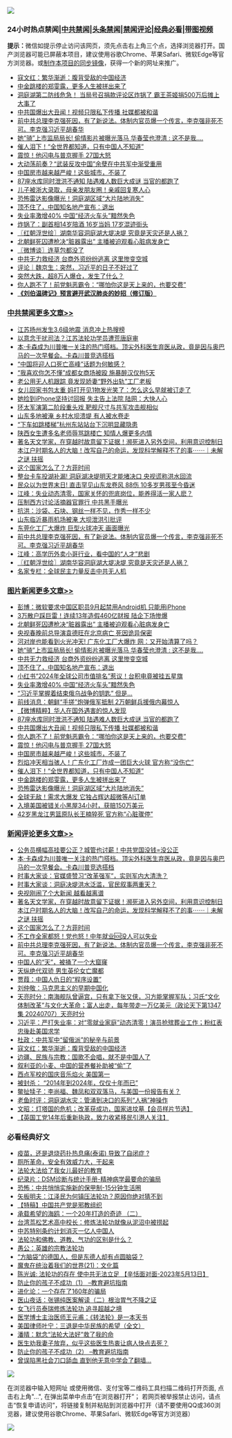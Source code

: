 ![](https://raw.githubusercontent.com/jsvpn/jsproxy/dev/64photo/fqnews-qr.jpg)

<div id="tt">
<h3>24小时热点禁闻|<a href="#%E4%B8%AD%E5%85%B1%E7%A6%81%E9%97%BB%E6%9B%B4%E5%A4%9A%E6%96%87%E7%AB%A0">中共禁闻</a>|<a href="#%E5%9B%BE%E7%89%87%E6%96%B0%E9%97%BB%E6%9B%B4%E5%A4%9A%E6%96%87%E7%AB%A0">头条禁闻</a>|<a href="#%E6%96%B0%E9%97%BB%E8%AF%84%E8%AE%BA%E6%9B%B4%E5%A4%9A%E6%96%87%E7%AB%A0">禁闻评论|<a href="#%E5%BF%85%E7%9C%8B%E7%BB%8F%E5%85%B8%E5%A5%BD%E6%96%87">经典必看</a>|<a href="https://2654106.xyz/3" target="_blank">带图视频</a></h3>
<div><b>提示：</b>微信如提示停止访问该网页，须先点击右上角三个点，选择浏览器打开。国产浏览器可能已屏蔽本项目，建议使用谷歌Chrome、苹果Safari、微软Edge等官方浏览器。或<a href="%E5%88%B6%E4%BD%9Cgit%E7%A6%81%E9%97%BB%E9%95%9C%E5%83%8F.md">制作本项目的同步镜像</a>，获得一个新的网址来推广。</div>
<ul>

<li><a href="/comments/20240708/2059380.md">寇文红：繁华渐逝：腹背受敌的中国经济</a></li>
<li><a href="/topimagenews/20240708/2059331.md">中金跳楼的郑雯露，更多人生被拼出来了</a></li>
<li><a href="/baitai/20240708/2059321.md">洞庭湖第二防线危急！ 当局号召捐款评论区炸锅了 霸王茶姬捐500万后摊上大事了</a></li>
<li><a href="/topimagenews/20240708/2059426.md">中共国爆出大丑闻！视频只限私下传播 社媒都被和谐</a></li>
<li><a href="/comments/20240708/2059457.md">前中共总理李克强死因，有了新说法。体制内官员爆一个传言，李克强非死不可。李克强习近平胡春华</a></li>
<li><a href="/topimagenews/20240708/2059542.md">她“骑”上市监局局长! 偷情影片被曝光落马 华春莹也澄清 : 这不是我….</a></li>
<li><a href="/topimagenews/20240708/2059355.md">催人泪下！“全世界都知道，只有中国人不知道”</a></li>
<li><a href="/topimagenews/20240708/2059392.md">震惊！他闪电与普京握手 27国大怒</a></li>
<li><a href="/cnnews/20240708/2059334.md">大动荡前奏？“武装反攻中国”余孽在中共军中渐受重用</a></li>
<li><a href="/topimagenews/20240708/2059365.md">中国房市越来越严峻！这些城市，不装了</a></li>
<li><a href="/topimagenews/20240708/2059427.md">87座水库同时泄洪不通知 陆遇难人数巨大成谜 当官的都跑了</a></li>
<li><a href="/cnnews/20240708/2059478.md">儿子被浙大录取，母亲发朋友圈！亲戚回复寒人心</a></li>
<li><a href="/topimagenews/20240708/2059330.md">恐怖雷达影像曝光！洞庭湖区域“大片陆地消失”</a></li>
<li><a href="/topimagenews/20240708/2059471.md">顶不住了，中国知名地产宣布：退出</a></li>
<li><a href="/topimagenews/20240708/2059442.md">失业率激增40% 中国“经济火车头”黯然失色</a></li>
<li><a href="/worldnews/20240708/2059368.md">炸锅了：副首相14岁陪酒 16岁当妈 17岁混迹街头</a></li>
<li><a href="/cbnews/20240708/2059417.md">〖红朝浮世绘〗湖南华容洞庭湖大堤决堤 究竟是天灾还是人祸？</a></li>
<li><a href="/topimagenews/20240708/2059570.md">北朝鲜死囚遭枪决“脏器露出” 主播被迫观看心脏病发身亡</a></li>
<li><a href="/ssgc/20240708/2059429.md">〖微博谈〗连草包都没了</a></li>
<li><a href="/topimagenews/20240708/2059541.md">中共无力救经济 台商外资纷纷逃离 这里惨变空城</a></li>
<li><a href="/ssgc/20240708/2059590.md">评论｜魏京生：突然，习近平的日子不好过了</a></li>
<li><a href="/cnnews/20240708/2059467.md">突然大跌，超8万人爆仓，发生了什么？</a></li>
<li><a href="/topimagenews/20240708/2059393.md">你人跑不了！前党魁恶霸令：“哪怕你这是天上来的，也要交费”</a></li>
<li><b><a href="/comments/20200207/1272816.md" target="_blank">《刘伯温碑记》预言避开武汉肺炎的妙招（修订版）</a></b></li>
</ul>
</div>

<div class="catlist">
<h3><a href="/cbnews/" target="_blank">中共禁闻</a><span><a href="/cbnews/" target="_blank" rel="nofollow">更多文章>></a></span></h3>
<ul>
<li><a href="/cbnews/20240709/2059651.md" target="_blank">江苏扬州发生3.6级地震 消息冲上热搜榜</a></li>
<li><a href="/cbnews/20240709/2059650.md" target="_blank">以意念干扰司法？江苏法轮功学员遭荒唐庭审</a></li>
<li><a href="/comments/20240708/2059640.md" target="_blank">本·卡森成为川普唯一关注的热门搭档。顶尖外科医生弃医从政，竟是因与奥巴马的一次早餐会。卡森川普竞选搭档</a></li>
<li><a href="/cbnews/20240708/2059636.md" target="_blank">“中国将迎人口死亡高峰”话题为何敏感？</a></li>
<li><a href="/cbnews/20240708/2059603.md" target="_blank">“我喜欢你怎不懂”成都女商场被殴 施暴醉汉仅拘5天</a></li>
<li><a href="/cbnews/20240708/2059602.md" target="_blank">老公用无人机跟踪 竟发现娇妻“野外出轨”工厂老板</a></li>
<li><a href="/cbnews/20240708/2059601.md" target="_blank">女儿回家书包太重 妈打开见1物发光笑了：怎么这么早就被订走了</a></li>
<li><a href="/cbnews/20240708/2059600.md" target="_blank">她捡到iPhone坚持讨回报 失主告上法院 陆网：大快人心</a></li>
<li><a href="/cbnews/20240708/2059575.md" target="_blank">环太军演第二阶段重头戏 靶舰尺寸与共军攻击舰相似</a></li>
<li><a href="/cbnews/20240708/2059574.md" target="_blank">山东多地被淹 乡村水坝溃堤 有人被水卷走</a></li>
<li><a href="/cbnews/20240708/2059573.md" target="_blank">“下车如跳楼梯”杭州东站站台下沉明显藏隐患</a></li>
<li><a href="/cbnews/20240708/2059572.md" target="_blank">陕西女生遭多名老师辱骂跳楼亡 知情人爆更多内情</a></li>
<li><a href="/comments/20240708/2059564.md" target="_blank">著名天文学家，在穿越时故意留下证据！濒死进入另外空间，利用意识控制日本江户时期名人的大脑！改写自己的命运，发现科学解释不了的事⋯⋯｜未解之谜 扶摇</a></li>
<li><a href="/comments/20240708/2059562.md" target="_blank">这个国家怎么了？方菲时间</a></li>
<li><a href="/cbnews/20240708/2059545.md" target="_blank">整台卡车投湖补漏! 洞庭湖决堤明天才能堵决口 央视谎称洪水回流</a></li>
<li><a href="/cbnews/20240708/2059544.md" target="_blank">民众以为世界末日! 直击罕见山东龙卷风 88伤 10多岁男孩至今昏迷</a></li>
<li><a href="/cbnews/20240708/2059532.md" target="_blank">江峰：失业动态清零，国家关怀的兜底岗位，能养得活一家人麽？</a></li>
<li><a href="/cbnews/20240708/2059493.md" target="_blank">压制西方讨论活摘器官罪行 中共黑手曝光</a></li>
<li><a href="/cbnews/20240708/2059497.md" target="_blank">抗洪：沙袋、石块、钢丝一样不见，作秀一样不少</a></li>
<li><a href="/cbnews/20240708/2059463.md" target="_blank">山东临沂暴雨机场被淹 大坝泄洪引批评</a></li>
<li><a href="/cbnews/20240708/2059462.md" target="_blank">东莞化工厂大爆炸 巨型火球冲天 画面曝光</a></li>
<li><a href="/comments/20240708/2059457.md" target="_blank">前中共总理李克强死因，有了新说法。体制内官员爆一个传言，李克强非死不可。李克强习近平胡春华</a></li>
<li><a href="/cbnews/20240708/2059433.md" target="_blank">江峰：高学历外卖小哥行业，看中国的“人才”悲剧</a></li>
<li><a href="/cbnews/20240708/2059417.md" target="_blank">〖红朝浮世绘〗湖南华容洞庭湖大堤决堤 究竟是天灾还是人祸？</a></li>
<li><a href="/cbnews/20240708/2059395.md" target="_blank">名家专栏：全球民主力量反击中共无人机</a></li>

</ul>
</div>
<div class="catlist">
<h3><a href="/topimagenews/" target="_blank">图片新闻</a><span><a href="/topimagenews/" target="_blank" rel="nofollow">更多文章>></a></span></h3>
<ul>
<li><a href="/topimagenews/20240708/2059599.md" target="_blank">彭博：微软要求中国区职员9月起禁用Android机 只能用iPhone</a></li>
<li><a href="/topimagenews/20240708/2059571.md" target="_blank">3万散户踩巨雷！连续13年造假460亿财报 陆企下场惨爆</a></li>
<li><a href="/topimagenews/20240708/2059570.md" target="_blank">北朝鲜死囚遭枪决“脏器露出” 主播被迫观看心脏病发身亡</a></li>
<li><a href="/topimagenews/20240708/2059569.md" target="_blank">央视春晚前总导演袁德旺在北京病亡 死因诡异保密</a></li>
<li><a href="/topimagenews/20240708/2059543.md" target="_blank">河对岸也能看到火光冲天! 广东化工厂大爆炸 网：又开始清算了吗？</a></li>
<li><a href="/topimagenews/20240708/2059542.md" target="_blank">她“骑”上市监局局长! 偷情影片被曝光落马 华春莹也澄清 : 这不是我….</a></li>
<li><a href="/topimagenews/20240708/2059541.md" target="_blank">中共无力救经济 台商外资纷纷逃离 这里惨变空城</a></li>
<li><a href="/topimagenews/20240708/2059471.md" target="_blank">顶不住了，中国知名地产宣布：退出</a></li>
<li><a href="/topimagenews/20240708/2059461.md" target="_blank">小红书“2024年全球公司市值排名”惹议！台积电竟被挂五星旗</a></li>
<li><a href="/topimagenews/20240708/2059442.md" target="_blank">失业率激增40% 中国“经济火车头”黯然失色</a></li>
<li><a href="/topimagenews/20240708/2059437.md" target="_blank">“习近平掌握着结束俄乌战争的钥匙” 但是…</a></li>
<li><a href="/topimagenews/20240708/2059436.md" target="_blank">前线消息：朝鲜“手搓”炮弹俄军抵制 2万朝鲜兵援俄内幕惊人</a></li>
<li><a href="/topimagenews/20240708/2059435.md" target="_blank">【微博精粹】华人在国外遇害的惊人发现</a></li>
<li><a href="/topimagenews/20240708/2059427.md" target="_blank">87座水库同时泄洪不通知 陆遇难人数巨大成谜 当官的都跑了</a></li>
<li><a href="/topimagenews/20240708/2059426.md" target="_blank">中共国爆出大丑闻！视频只限私下传播 社媒都被和谐</a></li>
<li><a href="/topimagenews/20240708/2059393.md" target="_blank">你人跑不了！前党魁恶霸令：“哪怕你这是天上来的，也要交费”</a></li>
<li><a href="/topimagenews/20240708/2059392.md" target="_blank">震惊！他闪电与普京握手 27国大怒</a></li>
<li><a href="/topimagenews/20240708/2059365.md" target="_blank">中国房市越来越严峻！这些城市，不装了</a></li>
<li><a href="/topimagenews/20240708/2059357.md" target="_blank">烈焰冲天相当骇人！广东化工厂炸成一团巨大火球 官方称“没伤亡”</a></li>
<li><a href="/topimagenews/20240708/2059355.md" target="_blank">催人泪下！“全世界都知道，只有中国人不知道”</a></li>
<li><a href="/topimagenews/20240708/2059331.md" target="_blank">中金跳楼的郑雯露，更多人生被拼出来了</a></li>
<li><a href="/topimagenews/20240708/2059330.md" target="_blank">恐怖雷达影像曝光！洞庭湖区域“大片陆地消失”</a></li>
<li><a href="/topimagenews/20240708/2059329.md" target="_blank">全球无敌！需求大爆发 它独占辉达超微等AI订单</a></li>
<li><a href="/topimagenews/20240707/2059277.md" target="_blank">入境美国被错关小黑屋34小时，获赔150万美元</a></li>
<li><a href="/topimagenews/20240707/2059276.md" target="_blank">42岁黑龙江男篮原队长王楠猝死 官方称“心脏骤停”</a></li>

</ul>
</div>
<div class="catlist">
<h3><a href="/comments/" target="_blank">新闻评论</a><span><a href="/comments/" target="_blank" rel="nofollow">更多文章>></a></span></h3>
<ul>
<li><a href="/comments/20240709/2059649.md" target="_blank">公务员横幅高挂要公正？城管也讨薪！中共党国没钱=没公正</a></li>
<li><a href="/comments/20240708/2059640.md" target="_blank">本·卡森成为川普唯一关注的热门搭档。顶尖外科医生弃医从政，竟是因与奥巴马的一次早餐会。卡森川普竞选搭档</a></li>
<li><a href="/comments/20240708/2059630.md" target="_blank">时事大家谈：官媒盛赞习“改革强军”，实则军内大清洗？</a></li>
<li><a href="/comments/20240708/2059629.md" target="_blank">时事大家谈：洞庭决堤洪水泛滥，官民叙事两重天？</a></li>
<li><a href="/comments/20240708/2059576.md" target="_blank">央视刚闹了个大新闻 越看越离谱</a></li>
<li><a href="/comments/20240708/2059564.md" target="_blank">著名天文学家，在穿越时故意留下证据！濒死进入另外空间，利用意识控制日本江户时期名人的大脑！改写自己的命运，发现科学解释不了的事⋯⋯｜未解之谜 扶摇</a></li>
<li><a href="/comments/20240708/2059562.md" target="_blank">这个国家怎么了？方菲时间</a></li>
<li><a href="/comments/20240708/2059525.md" target="_blank">不工作全家都怒！党也怒！中年就业🆘没人可以失业</a></li>
<li><a href="/comments/20240708/2059457.md" target="_blank">前中共总理李克强死因，有了新说法。体制内官员爆一个传言，李克强非死不可。李克强习近平胡春华</a></li>
<li><a href="/comments/20240708/2059455.md" target="_blank">中国人的“天”，被捅了一个大窟窿</a></li>
<li><a href="/comments/20240708/2059403.md" target="_blank">天纵绝代双骄 男生英伦女亡魔都</a></li>
<li><a href="/comments/20240708/2059400.md" target="_blank">贾葭：中国人仇日的“程序设置”</a></li>
<li><a href="/comments/20240708/2059396.md" target="_blank">刘仲敬：马克思主义的早期中国化</a></li>
<li><a href="/comments/20240708/2059391.md" target="_blank">天亮时分：南海舰队曾逼宫，只有拿下张又侠，习方能掌握军队；习氏“文化体制改革”与文化大革命；富人出走，每年带走一万亿美元（政论天下第1347集 20240707）天亮时分</a></li>
<li><a href="/comments/20240708/2059390.md" target="_blank">习近平：严打失业率：对“零就业家庭”动态清零！演员抢殡葬业工作；粉红表忠後赴美国求学</a></li>
<li><a href="/comments/20240708/2059381.md" target="_blank">杜政：中共军中“留俄派”的秘辛与前景</a></li>
<li><a href="/comments/20240708/2059380.md" target="_blank">寇文红：繁华渐逝：腹背受敌的中国经济</a></li>
<li><a href="/comments/20240708/2059379.md" target="_blank">边疆、民族与宗教：国歌不会唱，就不是中国人了</a></li>
<li><a href="/comments/20240708/2059378.md" target="_blank">叙利亚的小麦、中国的营养餐补助被“偷”了</a></li>
<li><a href="/comments/20240708/2059372.md" target="_blank">西点军校的国庆音乐焰火 美国第一</a></li>
<li><a href="/comments/20240708/2059371.md" target="_blank">被封杀： “2014年到2024年，仅仅十年而已”</a></li>
<li><a href="/comments/20240708/2059370.md" target="_blank">鳖扯犊子：李尚福、魏凤和双双落马，与美国一份报告有关？</a></li>
<li><a href="/comments/20240708/2059369.md" target="_blank">老鱼时评：洞庭湖水灾：管涌到决口的系列“人祸”神操作</a></li>
<li><a href="/comments/20240708/2059364.md" target="_blank">文昭：灯塔国的危机；改革获成功，国家进坟墓【会员样片节选】</a></li>
<li><a href="/comments/20240708/2059312.md" target="_blank">【英国工党14年后重新执政，致力收紧移民引港人关注】</a></li>

</ul>
</div>

<div class="catlist">
<h3>必看经典好文</h3>
<ul>
<li><a href="/comments/20230424/1875912.md" target="_blank">疫苗，还是退烧药扑热息痛(泰诺) 导致了自闭症 ?</a></li>
<li><a href="/comments/20220605/1742040.md" target="_blank">厕所革命，安全有效威力大，干起来</a></li>
<li><a href="/cbnews/20200516/1329218.md" target="_blank">法轮大法给了我女儿最好的教育</a></li>
<li><a href="/comments/20240403/2020547.md" target="_blank">纪录片：DSM诊断与统计手册-精神病学最要命的骗局</a></li>
<li><a href="/baitai/20200711/1359005.md" target="_blank">恐怖：中共悄悄实施新的保甲制-15分钟生活圈</a></li>
<li><a href="/comments/20220531/1739728.md" target="_blank">矢板明夫：江泽民为何镇压法轮功？原因你绝对猜不到</a></li>
<li><a href="/comments/20190701/1151501.md" target="_blank">【特稿】中国共产党是邪教组织</a></li>
<li><a href="/comments/20231202/1968526.md" target="_blank">承载希望的海鸥：一个20年打造的奇迹 （二）</a></li>
<li><a href="/cbnews/20220707/1755000.md" target="_blank">台湾茑松艺术高中校长：修炼法轮功就像从泥沼中被捞起</a></li>
<li><a href="/comments/20220920/1786910.md" target="_blank">中苏特别条约计划消灭一亿人中国人</a></li>
<li><a href="/comments/20220329/1711172.md" target="_blank">法轮功和佛教、道教、气功的区别是什么？</a></li>
<li><a href="/comments/20200313/1292991.md" target="_blank">愚公：英雄的宗教法轮功</a></li>
<li><a href="/comments/20220129/1685716.md" target="_blank">“方脑袋”的德国人，但是东德人却有点圆脑袋？</a></li>
<li><a href="/comments/20180802/980476.md" target="_blank">魔鬼在统治着我们的世界(21)：文化篇</a></li>
<li><a href="/comments/20230513/1884082.md" target="_blank">陈光诚: 法轮功的存在 使中共无法立足 【辛恬面对面-2023年5月13日】</a></li>
<li><a href="/lifebaike/20230916/1934424.md" target="_blank">防止你的孩子不成功（1） &#8211;教育避坑指南</a></li>
<li><a href="/comments/20200907/1392278.md" target="_blank">进化论：一个存在了160年的骗局</a></li>
<li><a href="/comments/20231220/1976683.md" target="_blank">医山夜话：张锡纯医案解读（二）根治胃气不降之证</a></li>
<li><a href="/topimagenews/20210720/1544658.md" target="_blank">女飞行员泰瑞修炼法轮功 追寻超越之境</a></li>
<li><a href="/comments/20220826/1776760.md" target="_blank">医学博士主治医师王元甫：《转法轮》是一本天书</a></li>
<li><a href="/comments/20220928/1790417.md" target="_blank">美国律师叶宁：三退是中华民族的希望（全文）</a></li>
<li><a href="/comments/20210312/1502968.md" target="_blank">潘晴：默念“法轮大法好”救了我的命</a></li>
<li><a href="/comments/20240418/2026391.md" target="_blank">医生劝我妻子放弃，似乎这些医生热衷让病人快点去死？</a></li>
<li><a href="/comments/20230917/1933753.md" target="_blank">防止你的孩子不成功（2） &#8211;教育避坑指南</a></li>
<li><a href="/topimagenews/20200928/1404412.md" target="_blank">曾误陷黑社会刀口舔血 直到他无意中学会了翻墙&#8230;</a></li>

</ul>
</div>

![](https://raw.githubusercontent.com/jsvpn/jsproxy/dev/64photo/fqnews-qr.jpg)

在浏览器中输入短网址 或使用微信、支付宝等二维码工具扫描二维码打开页面, 点击右上角"...", 在弹出菜单中点击“在浏览器打开”； 若网页被举报禁止访问，请点击“恢复申请访问”，将链接复制并粘贴到浏览器中打开（请不要使用QQ或360浏览器，建议使用谷歌Chrome、苹果Safari、微软Edge等官方浏览器）

![](https://raw.githubusercontent.com/jsvpn/jsproxy/dev/64photo/wx.jpg)